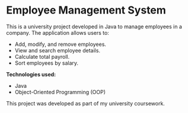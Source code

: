# Employee Management System

This is a university project developed in Java to manage employees in a company. The application allows users to:

- Add, modify, and remove employees.
- View and search employee details.
- Calculate total payroll.
- Sort employees by salary.

**Technologies used:**
- Java
- Object-Oriented Programming (OOP)

This project was developed as part of my university coursework.
